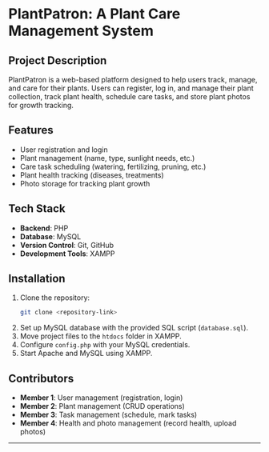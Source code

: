 
# **PlantPatron: A Plant Care Management System**

## **Project Description**
PlantPatron is a web-based platform designed to help users track, manage, and care for their plants. Users can register, log in, and manage their plant collection, track plant health, schedule care tasks, and store plant photos for growth tracking.

## **Features**
- User registration and login
- Plant management (name, type, sunlight needs, etc.)
- Care task scheduling (watering, fertilizing, pruning, etc.)
- Plant health tracking (diseases, treatments)
- Photo storage for tracking plant growth

## **Tech Stack**
- **Backend**: PHP
- **Database**: MySQL
- **Version Control**: Git, GitHub
- **Development Tools**: XAMPP

## **Installation**
1. Clone the repository:
   ```bash
   git clone <repository-link>
   ```
2. Set up MySQL database with the provided SQL script (`database.sql`).
3. Move project files to the `htdocs` folder in XAMPP.
4. Configure `config.php` with your MySQL credentials.
5. Start Apache and MySQL using XAMPP.

## **Contributors**
- **Member 1**: User management (registration, login)
- **Member 2**: Plant management (CRUD operations)
- **Member 3**: Task management (schedule, mark tasks)
- **Member 4**: Health and photo management (record health, upload photos)

---
